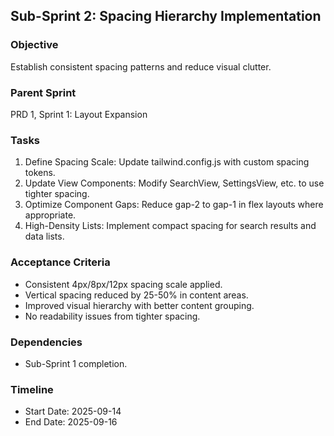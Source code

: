 ## Sub-Sprint 2: Spacing Hierarchy Implementation

### Objective
Establish consistent spacing patterns and reduce visual clutter.

### Parent Sprint
PRD 1, Sprint 1: Layout Expansion

### Tasks
1. Define Spacing Scale: Update tailwind.config.js with custom spacing tokens.
2. Update View Components: Modify SearchView, SettingsView, etc. to use tighter spacing.
3. Optimize Component Gaps: Reduce gap-2 to gap-1 in flex layouts where appropriate.
4. High-Density Lists: Implement compact spacing for search results and data lists.

### Acceptance Criteria
- Consistent 4px/8px/12px spacing scale applied.
- Vertical spacing reduced by 25-50% in content areas.
- Improved visual hierarchy with better content grouping.
- No readability issues from tighter spacing.

### Dependencies
- Sub-Sprint 1 completion.

### Timeline
- Start Date: 2025-09-14
- End Date: 2025-09-16

